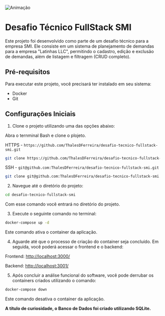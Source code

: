 
![Animação](https://github.com/ThalesDFerreira/desafio-tecnico-fullstack-smi/assets/99926224/a161bd6a-2201-4e7a-9fa2-4de10e3f7fda)

# Desafio Técnico FullStack SMI

Este projeto foi desenvolvido como parte de um desafio técnico para a empresa SMI. Ele consiste em um sistema de planejamento de demandas para a empresa "Latinhas LLC", permitindo o cadastro, edição e exclusão de demandas, além de listagem e filtragem (CRUD completo).

## Pré-requisitos

Para executar este projeto, você precisará ter instalado em seu sistema:

- Docker
- Git

## Configurações Iniciais

1. Clone o projeto utilizando uma das opções abaixo:

Abra o ternminal Bash e clone o plojeto.

HTTPS - `https://github.com/ThalesDFerreira/desafio-tecnico-fullstack-smi.git`
```bash
git clone https://github.com/ThalesDFerreira/desafio-tecnico-fullstack-smi.git
```

SSH - `git@github.com:ThalesDFerreira/desafio-tecnico-fullstack-smi.git`
```bash
git clone git@github.com:ThalesDFerreira/desafio-tecnico-fullstack-smi.git
 ```


2. Navegue até o diretório do projeto:

```bash
cd desafio-tecnico-fullstack-smi
```
Com esse comando você entrará no diretório do projeto.

3. Execute o seguinte comando no terminal:

```bash
docker-compose up -d
```
Este comando ativa o container da aplicação.

4. Aguarde até que o processo de criação do container seja concluído. Em seguida, você poderá acessar o frontend e o backend:

Frontend: [http://localhost:3000/](http://localhost:3000/)

Backend: [http://localhost:3001/](http://localhost:3001/)

5. Após concluir a análise funcional do software, você pode derrubar os containers criados utilizando o comando:

```bash
docker-compose down
```
Este comando desativa o container da aplicação.

**A título de curiosidade, o Banco de Dados foi criado utilizando SQLite.**
